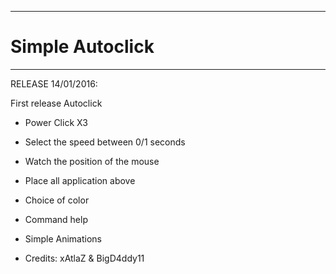 ---------------------------------
#       Simple Autoclick        #
---------------------------------

RELEASE 14/01/2016:

First release Autoclick

- Power Click X3
- Select the speed between 0/1 seconds
- Watch the position of the mouse
- Place all application above
- Choice of color
- Command help
- Simple Animations

- Credits: xAtlaZ & BigD4ddy11
